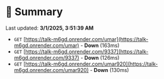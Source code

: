 # 📖 Summary
Last updated: **3/1/2025, 3:51:39 AM**

- `GET` [https://talk-m6gd.onrender.com/umar](https://talk-m6gd.onrender.com/umar) - **Down** (163ms)
- `GET` [https://talk-m6gd.onrender.com/9337](https://talk-m6gd.onrender.com/9337) - **Down** (126ms)
- `GET` [https://talk-m6gd.onrender.com/umar920](https://talk-m6gd.onrender.com/umar920) - **Down** (130ms)

